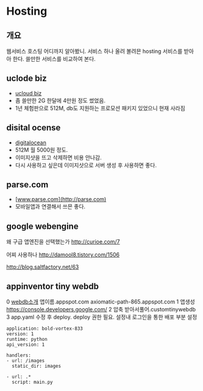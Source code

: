 Hosting
============

개요
-------
웹서비스 호스팅 어디까지 알아봤니. 서비스 하나 올려 볼려믄 hosting 서비스를 받아아 한다. 쓸만한 서비스를 비교하여 본다.

uclode biz
-----------
- [ucloud biz](https://ucloudbiz.olleh.com)
- 좀 쓸만한 2G 한달에 4만원 정도 썼었음.
- 1년 체험판으로 512M, db도 지원하는 프로모션 패키지 있었으니 현재 사라짐


disital ocense
---------------
- [digitalocean](https://cloud.digitalocean.com)
- 512M 월 5000원 정도.
- 이미지샷을 뜨고 삭제하면 비용 안나감.
- 다시 사용하고 싶은데 이미지샷으로 서버 생성 후 사용하면 좋다.


parse.com
-----------------
- [www.parse.com](http://parse.com)
- 모바일앱과 연결해서 쓰믄 좋다.



google webengine
------------------
왜 구급 앱엔진을 선택했는가
http://curioe.com/7

어찌 사용하나
http://damool8.tistory.com/1506

http://blog.saltfactory.net/63



appinventor tiny webdb
---------------------------
0  [webdb소개](http://beta.appinventor.mit.edu/learn/reference/other/tinywebdb.html)  앱이름.appspot.com    axiomatic-path-865.appspot.com
1 앱생성 https://console.developers.google.com/
2 압축 받아서풀어.customtinywebdb
3 app.yaml 수정 후 deploy. deploy 권한 필요. 설정내 로그인을 통한 배포 부분 설정
```
application: bold-vortex-833
version: 1
runtime: python
api_version: 1

handlers:
- url: /images
  static_dir: images

- url: .*
  script: main.py


```


